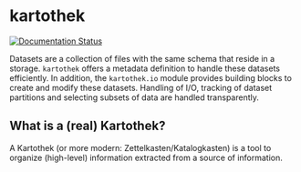 kartothek
=========

[![Documentation Status](https://readthedocs.org/projects/kartothek/badge/?version=latest)](https://kartothek.readthedocs.io/en/latest/?badge=latest)

Datasets are a collection of files with the same schema that reside in
a storage. `kartothek` offers a metadata definition to handle these datasets
efficiently. In addition, the `kartothek.io` module provides building
blocks to create and modify these datasets. Handling of I/O, tracking of
dataset partitions and selecting subsets of data are handled transparently.

What is a (real) Kartothek?
---------------------------

A Kartothek (or more modern: Zettelkasten/Katalogkasten) is a tool to organize
(high-level) information extracted from a source of information.

